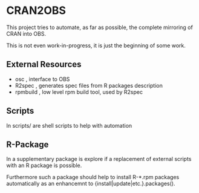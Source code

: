 # CRAN2OBS

This project tries to automate, as far as possible, the complete
mirroring of CRAN into OBS.

This is not even work-in-progress, it is just the beginning of some work.

## External Resources

- osc , interface to OBS
- R2spec , generates spec files from R packages description
- rpmbuild , low level rpm build tool, used by R2spec

## Scripts

In scripts/ are shell scripts to help with automation

## R-Package

In a supplementary package is explore if a replacement of external
scripts with an R package is possible.

Furthermore such a package should help to install R-*.rpm packages
automatically as an enhancemnt to {install|update|etc.}.packages().